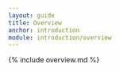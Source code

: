 ```yaml
---
layout: guide
title: Overview
anchor: introduction
module: introduction/overview
---
```


{% include overview.md %}
